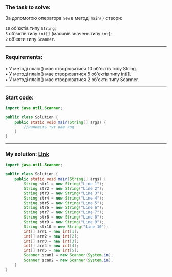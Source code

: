 ### **The task to solve:**  

За допомогою оператора `new` в методі `main()` створи:

`10` об'єктів типу `String`;  
`5` об'єктів типу `int[]` (масивів значень типу `int`);  
`2` об'єкти типу `Scanner`.

---

### **Requirements:**  

• У методі плаіп() має створюватися 10 об'єктів типу String.  
• У методі плаіп() має створюватися 5 об'єктів типу int[].  
• У методі плаіп() має створюватися 2 об'єкти типу Scanner.

---

### **Start code:**  

```java
import java.util.Scanner;

public class Solution {
    public static void main(String[] args) {
        //напишіть тут ваш код
    }
}
```

---

### **My solution: [Link](./src/Solution.java)**  

```java
import java.util.Scanner;

public class Solution {
    public static void main(String[] args) {
        String str1 = new String("Line 1");
        String str2 = new String("Line 2");
        String str3 = new String("Line 3");
        String str4 = new String("Line 4");
        String str5 = new String("Line 5");
        String str6 = new String("Line 6");
        String str7 = new String("Line 7");
        String str8 = new String("Line 8");
        String str9 = new String("Line 9");
        String str10 = new String("Line 10");
        int[] arr1 = new int[1];
        int[] arr2 = new int[2];
        int[] arr3 = new int[3];
        int[] arr4 = new int[4];
        int[] arr5 = new int[5];
        Scanner scan1 = new Scanner(System.in);
        Scanner scan2 = new Scanner(System.in);
    }
}
```
